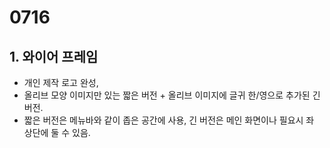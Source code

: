 # 0716



## 1. 와이어 프레임

- 개인 제작 로고 완성,
- 올리브 모양 이미지만 있는 짧은 버전 + 올리브 이미지에 글귀 한/영으로 추가된 긴 버전.
- 짧은 버전은 메뉴바와 같이 좁은 공간에 사용, 긴 버전은 메인 화면이나 필요시 좌 상단에 둘 수 있음.